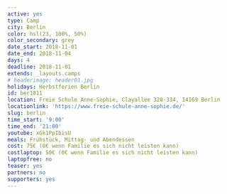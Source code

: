 ```yaml
---
active: yes
type: Camp
city: Berlin
color: hsl(23, 100%, 50%)
color_secondary: grey
date_start: 2018-11-01
date_end: 2018-11-04
days: 4
deadline: 2018-11-01
extends: _layouts.camps
# headerimage: header01.jpg
holidays: Herbstferien Berlin
id: ber1811
location: Freie Schule Anne-Sophie, Clayallee 328-334, 14169 Berlin
locationlink: 'https://www.freie-schule-anne-sophie.de/'
slug: berlin
time_start: '9:00'
time_end: '21:00'
youtube: xGk1PpIbisU
meals: Frühstück, Mittag- und Abendessen
cost: 75€ (0€ wenn Familie es sich nicht leisten kann)
costlaptop: 50€ (0€ wenn Familie es sich nicht leisten kann)
laptopfree: no
teaser: yes
partners: no
supporters: yes
---
```

